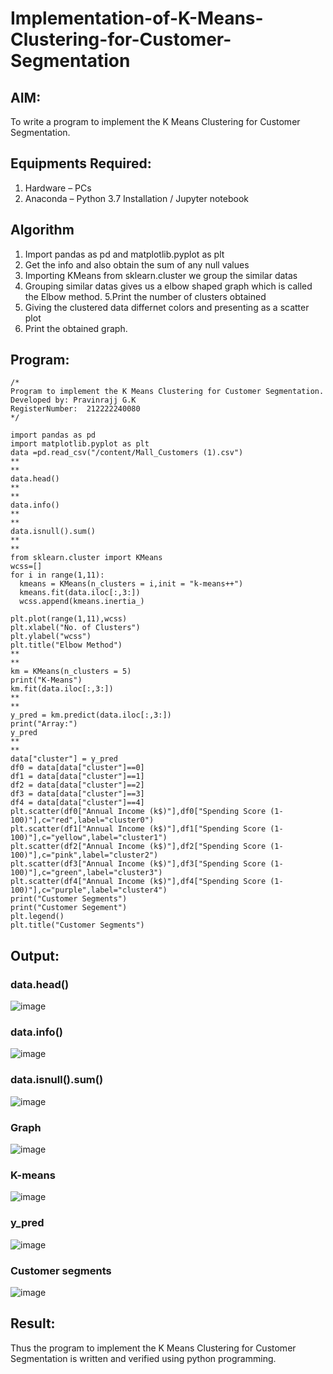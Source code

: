 # Implementation-of-K-Means-Clustering-for-Customer-Segmentation

## AIM:
To write a program to implement the K Means Clustering for Customer Segmentation.

## Equipments Required:
1. Hardware – PCs
2. Anaconda – Python 3.7 Installation / Jupyter notebook

## Algorithm
1. Import pandas as pd and matplotlib.pyplot as plt
2. Get the info and also obtain the sum of any null values
3. Importing KMeans from sklearn.cluster we group the similar datas
4. Grouping similar datas gives us a elbow shaped graph which is called the Elbow method. 5.Print the number of clusters obtained
5. Giving the clustered data differnet colors and presenting as a scatter plot
6. Print the obtained graph. 

## Program:
```
/*
Program to implement the K Means Clustering for Customer Segmentation.
Developed by: Pravinrajj G.K
RegisterNumber:  212222240080
*/

import pandas as pd
import matplotlib.pyplot as plt
data =pd.read_csv("/content/Mall_Customers (1).csv")
**
**
data.head()
**
**
data.info()
**
**
data.isnull().sum()
**
**
from sklearn.cluster import KMeans
wcss=[]
for i in range(1,11):
  kmeans = KMeans(n_clusters = i,init = "k-means++")
  kmeans.fit(data.iloc[:,3:])
  wcss.append(kmeans.inertia_)

plt.plot(range(1,11),wcss)
plt.xlabel("No. of Clusters")
plt.ylabel("wcss")
plt.title("Elbow Method")
**
**
km = KMeans(n_clusters = 5)
print("K-Means")
km.fit(data.iloc[:,3:])
**
**
y_pred = km.predict(data.iloc[:,3:])
print("Array:")
y_pred
**
**
data["cluster"] = y_pred
df0 = data[data["cluster"]==0]
df1 = data[data["cluster"]==1]
df2 = data[data["cluster"]==2]
df3 = data[data["cluster"]==3]
df4 = data[data["cluster"]==4]
plt.scatter(df0["Annual Income (k$)"],df0["Spending Score (1-100)"],c="red",label="cluster0")
plt.scatter(df1["Annual Income (k$)"],df1["Spending Score (1-100)"],c="yellow",label="cluster1")
plt.scatter(df2["Annual Income (k$)"],df2["Spending Score (1-100)"],c="pink",label="cluster2")
plt.scatter(df3["Annual Income (k$)"],df3["Spending Score (1-100)"],c="green",label="cluster3")
plt.scatter(df4["Annual Income (k$)"],df4["Spending Score (1-100)"],c="purple",label="cluster4")
print("Customer Segments")
print("Customer Segement")
plt.legend()
plt.title("Customer Segments")
```

## Output:
### data.head()
![image](https://github.com/Pravinrajj/Implementation-of-K-Means-Clustering-for-Customer-Segmentation/assets/117917674/0b8c9403-fb30-4532-a512-04fc87785e81)

### data.info()
![image](https://github.com/Pravinrajj/Implementation-of-K-Means-Clustering-for-Customer-Segmentation/assets/117917674/e2bedec8-54c9-4817-b446-e8c352df6dc6)

### data.isnull().sum()
![image](https://github.com/Pravinrajj/Implementation-of-K-Means-Clustering-for-Customer-Segmentation/assets/117917674/bf25fca5-8621-4b90-8e17-ec3503188ea2)

### Graph
![image](https://github.com/Pravinrajj/Implementation-of-K-Means-Clustering-for-Customer-Segmentation/assets/117917674/8a3551d3-c8e7-42d0-8eeb-bd8d81da0f9e)

### K-means
![image](https://github.com/Pravinrajj/Implementation-of-K-Means-Clustering-for-Customer-Segmentation/assets/117917674/79b78b50-5c07-404d-b4af-ae5c30f4fed0)

### y_pred
![image](https://github.com/Pravinrajj/Implementation-of-K-Means-Clustering-for-Customer-Segmentation/assets/117917674/eae6adc9-6d9e-46c3-9483-c802d1c7892c)

### Customer segments
![image](https://github.com/Pravinrajj/Implementation-of-K-Means-Clustering-for-Customer-Segmentation/assets/117917674/8fe78e9b-2ee9-4304-8d88-d88c51204b7e)


## Result:
Thus the program to implement the K Means Clustering for Customer Segmentation is written and verified using python programming.
